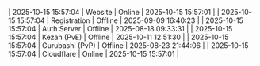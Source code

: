 | 2025-10-15 15:57:04 | Website | Online | 2025-10-15 15:57:01 |
| 2025-10-15 15:57:04 | Registration | Offline | 2025-09-09 16:40:23 |
| 2025-10-15 15:57:04 | Auth Server | Offline | 2025-08-18 09:33:31 |
| 2025-10-15 15:57:04 | Kezan (PvE) | Offline | 2025-10-11 12:51:30 |
| 2025-10-15 15:57:04 | Gurubashi (PvP) | Offline | 2025-08-23 21:44:06 |
| 2025-10-15 15:57:04 | Cloudflare | Online | 2025-10-15 15:57:01 |
